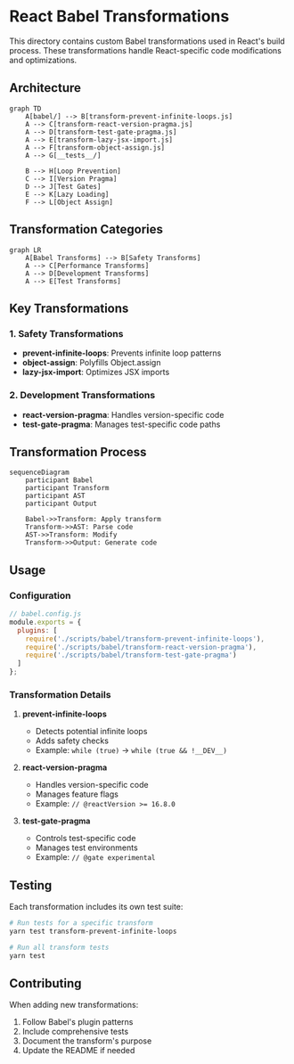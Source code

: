 # React Babel Transformations

This directory contains custom Babel transformations used in React's build process. These transformations handle React-specific code modifications and optimizations.

## Architecture

```mermaid
graph TD
    A[babel/] --> B[transform-prevent-infinite-loops.js]
    A --> C[transform-react-version-pragma.js]
    A --> D[transform-test-gate-pragma.js]
    A --> E[transform-lazy-jsx-import.js]
    A --> F[transform-object-assign.js]
    A --> G[__tests__/]
    
    B --> H[Loop Prevention]
    C --> I[Version Pragma]
    D --> J[Test Gates]
    E --> K[Lazy Loading]
    F --> L[Object Assign]
```

## Transformation Categories

```mermaid
graph LR
    A[Babel Transforms] --> B[Safety Transforms]
    A --> C[Performance Transforms]
    A --> D[Development Transforms]
    A --> E[Test Transforms]
```

## Key Transformations

### 1. Safety Transformations
- **prevent-infinite-loops**: Prevents infinite loop patterns
- **object-assign**: Polyfills Object.assign
- **lazy-jsx-import**: Optimizes JSX imports

### 2. Development Transformations
- **react-version-pragma**: Handles version-specific code
- **test-gate-pragma**: Manages test-specific code paths

## Transformation Process

```mermaid
sequenceDiagram
    participant Babel
    participant Transform
    participant AST
    participant Output
    
    Babel->>Transform: Apply transform
    Transform->>AST: Parse code
    AST->>Transform: Modify
    Transform->>Output: Generate code
```

## Usage

### Configuration

```javascript
// babel.config.js
module.exports = {
  plugins: [
    require('./scripts/babel/transform-prevent-infinite-loops'),
    require('./scripts/babel/transform-react-version-pragma'),
    require('./scripts/babel/transform-test-gate-pragma')
  ]
};
```

### Transformation Details

1. **prevent-infinite-loops**
   - Detects potential infinite loops
   - Adds safety checks
   - Example: `while (true)` → `while (true && !__DEV__)`

2. **react-version-pragma**
   - Handles version-specific code
   - Manages feature flags
   - Example: `// @reactVersion >= 16.8.0`

3. **test-gate-pragma**
   - Controls test-specific code
   - Manages test environments
   - Example: `// @gate experimental`

## Testing

Each transformation includes its own test suite:

```bash
# Run tests for a specific transform
yarn test transform-prevent-infinite-loops

# Run all transform tests
yarn test
```

## Contributing

When adding new transformations:

1. Follow Babel's plugin patterns
2. Include comprehensive tests
3. Document the transform's purpose
4. Update the README if needed 
